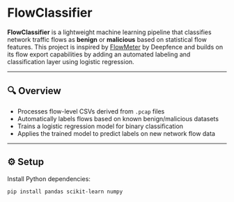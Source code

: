 # FlowClassifier

**FlowClassifier** is a lightweight machine learning pipeline that classifies network traffic flows as **benign** or **malicious** based on statistical flow features. This project is inspired by [FlowMeter](https://github.com/deepfence/FlowMeter) by Deepfence and builds on its flow export capabilities by adding an automated labeling and classification layer using logistic regression.

---

## 🔍 Overview

- Processes flow-level CSVs derived from `.pcap` files
- Automatically labels flows based on known benign/malicious datasets
- Trains a logistic regression model for binary classification
- Applies the trained model to predict labels on new network flow data

---

## ⚙️ Setup

Install Python dependencies:
```bash
pip install pandas scikit-learn numpy
